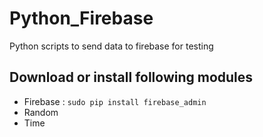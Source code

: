 # Python_Firebase
Python scripts to send data to firebase for testing 

## Download or install following modules

* Firebase : 
              ``` sudo pip install firebase_admin ```
* Random
* Time

